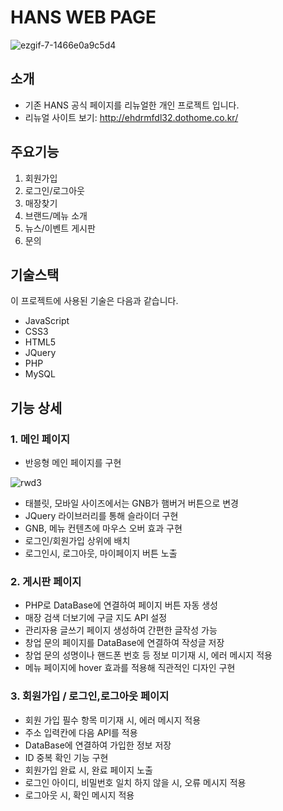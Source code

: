 # HANS WEB PAGE

![ezgif-7-1466e0a9c5d4](https://user-images.githubusercontent.com/81962246/115420662-48e78c00-a236-11eb-8872-9d915735d26c.gif)

## 소개
- 기존 HANS 공식 페이지를 리뉴얼한 개인 프로젝트 입니다.
- 리뉴얼 사이트 보기: http://ehdrmfdl32.dothome.co.kr/

## 주요기능
1. 회원가입
2. 로그인/로그아웃
3. 매장찾기
4. 브랜드/메뉴 소개
5. 뉴스/이벤트 게시판
6. 문의

## 기술스택
이 프로젝트에 사용된 기술은 다음과 같습니다.
- JavaScript
- CSS3
- HTML5
- JQuery
- PHP
- MySQL

## 기능 상세
### 1. 메인 페이지
- 반응형 메인 페이지를 구현

![rwd3](https://user-images.githubusercontent.com/81962246/115572582-01770380-a2fb-11eb-9626-afcca365c465.gif)

- 태블릿, 모바일 사이즈에서는 GNB가 햄버거 버튼으로 변경
- JQuery 라이브러리를 통해 슬라이더 구현
- GNB, 메뉴 컨텐츠에 마우스 오버 효과 구현
- 로그인/회원가입 상위에 배치
- 로그인시, 로그아웃, 마이페이지 버튼 노출

### 2. 게시판 페이지
- PHP로 DataBase에 연결하여 페이지 버튼 자동 생성
- 매장 검색 더보기에 구글 지도 API 설정
- 관리자용 글쓰기 페이지 생성하여 간편한 글작성 가능
- 창업 문의 페이지를 DataBase에 연결하여 작성글 저장
- 창업 문의 성명이나 핸드폰 번호 등 정보 미기재 시, 에러 메시지 적용
- 메뉴 페이지에 hover 효과를 적용해 직관적인 디자인 구현

### 3. 회원가입 / 로그인,로그아웃 페이지
- 회원 가입 필수 항목 미기재 시, 에러 메시지 적용
- 주소 입력칸에 다음 API를 적용
- DataBase에 연결하여 가입한 정보 저장
- ID 중복 확인 기능 구현
- 회원가입 완료 시, 완료 페이지 노출
- 로그인 아이디, 비밀번호 일치 하지 않을 시, 오류 메시지 적용
- 로그아웃 시, 확인 메시지 적용

